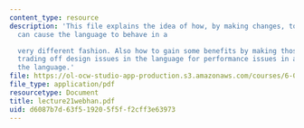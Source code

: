 ```yaml
---
content_type: resource
description: 'This file explains the idea of how, by making changes, to eval and apply,
  can cause the language to behave in a

  very different fashion. Also how to gain some benefits by making those changes,
  trading off design issues in the language for performance issues in actually using
  the language.'
file: https://ol-ocw-studio-app-production.s3.amazonaws.com/courses/6-001-structure-and-interpretation-of-computer-programs-spring-2005/d6087b7d63f519205f5ff2cff3e63973_lecture21webhan.pdf
file_type: application/pdf
resourcetype: Document
title: lecture21webhan.pdf
uid: d6087b7d-63f5-1920-5f5f-f2cff3e63973
---
```

